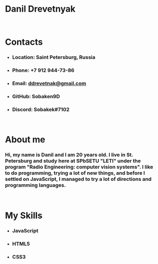 # **Danil Drevetnyak**
<br>

# **Contacts** 
* ### Location: Saint Petersburg, Russia
* ### Phone: +7 912 944-73-86
* ### Email: ddrevetnak@gmail.com
* ### GitHub: Sobaken9D
* ### Discord: Sobakek#7102
<br>

# **About me**
### Hi, my name is Danil and I am 20 years old. I live in St. Petersburg and study here at SPbSETU "LETI" under the program "Radio Engineering: computer vision systems". I like to do programming, trying a lot of new things, and before I settled on JavaScript, I managed to try a lot of directions and programming languages.  
<br>

# **My Skills**
* ### JavaScript
* ### HTML5
* ### CSS3
<br>



